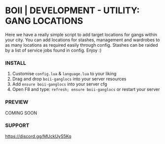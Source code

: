 # BOII | DEVELOPMENT - UTILITY: GANG LOCATIONS

Here we have a really simple script to add target locations for gangs within your city.
You can add locations for stashes, management and wardrobes to as many locations as required easily through config.
Stashes can be raided by a list of service jobs found in config.
Enjoy :)

### INSTALL

1) Customise `config.lua` & `language.lua` to your liking
2) Drag and drop `boii-ganglocs` into your server resources
3) Add `ensure boii-ganglocs` into your server cfg
4) Open F8 and type: `refresh; ensure boii-ganglocs` or restart your server

### PREVIEW ###
COMING SOON

### SUPPORT ###
https://discord.gg/MUckUyS5Kq
